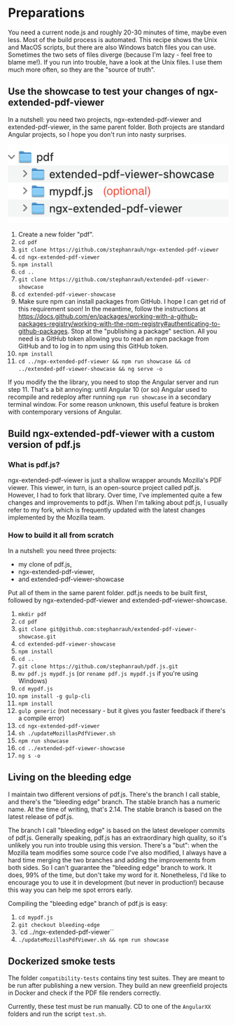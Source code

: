 # Preparations

You need a current node.js and roughly 20-30 minutes of time, maybe even less. Most of the build process is automated. This recipe shows the Unix and MacOS scripts, but there are also Windows batch files you can use. Sometimes the two sets of files diverge (because I'm lazy - feel free to blame me!). If you run into trouble, have a look at the Unix files. I use them much more often, so they are the "source of truth".

## Use the showcase to test your changes of ngx-extended-pdf-viewer

In a nutshell: you need two projects, ngx-extended-pdf-viewer and extended-pdf-viewer, in the same parent folder. Both projects are standard Angular projects, so I hope you don't run into nasty surprises.

![Folders required to build ngx-extended-pdf-viewer](./folder-structure.png)

1. Create a new folder "pdf".
2. `cd pdf`
3. `git clone https://github.com/stephanrauh/ngx-extended-pdf-viewer`
4. `cd ngx-extended-pdf-viewer`
5. `npm install`
6. `cd ..`
7. `git clone https://github.com/stephanrauh/extended-pdf-viewer-showcase`
8. `cd extended-pdf-viewer-showcase`
9. Make sure npm can install packages from GitHub. I hope I can get rid of this requirement soon! In the meantime, follow the instructions at https://docs.github.com/en/packages/working-with-a-github-packages-registry/working-with-the-npm-registry#authenticating-to-github-packages. Stop at the "publishing a package" section. All you need is a GitHub token allowing you to read an npm package from GitHub and to log in to npm using this GitHub token.
10. `npm install`
11. `cd ../ngx-extended-pdf-viewer && npm run showcase && cd ../extended-pdf-viewer-showcase && ng serve -o`

If you modify the the library, you need to stop the Angular server and run step 11. That's a bit annoying: until Angular 10 (or so) Angular used to recompile and redeploy after running `npm run showcase` in a secondary terminal window. For some reason unknown, this useful feature is broken with contemporary versions of Angular.

## Build ngx-extended-pdf-viewer with a custom version of pdf.js

### What is pdf.js?

ngx-extended-pdf-viewer is just a shallow wrapper arounds Mozilla's PDF viewer. This viewer, in turn, is an open-source project called pdf.js. However, I had to fork that library. Over time, I've implemented quite a few changes and improvements to pdf.js. When I'm talking about pdf.js, I usually refer to my fork, which is frequently updated with the latest changes implemented by the Mozilla team.

### How to build it all from scratch

In a nutshell: you need three projects:

- my clone of pdf.js,
- ngx-extended-pdf-viewer,
- and extended-pdf-viewer-showcase

Put all of them in the same parent folder. pdf.js needs to be built first, followed by ngx-extended-pdf-viewer and extended-pdf-viewer-showcase.

1. `mkdir pdf`
1. `cd pdf`
1. `git clone git@github.com:stephanrauh/extended-pdf-viewer-showcase.git`
1. `cd extended-pdf-viewer-showcase`
1. `npm install`
1. `cd ..`
1. `git clone https://github.com/stephanrauh/pdf.js.git`
1. `mv pdf.js mypdf.js` (or `rename pdf.js mypdf.js` if you're using Windows)
1. `cd mypdf.js`
1. `npm install -g gulp-cli`
1. `npm install`
1. `gulp generic` (not necessary - but it gives you faster feedback if there's a compile error)
1. `cd ngx-extended-pdf-viewer`
1. `sh ./updateMozillasPdfViewer.sh`
1. `npm run showcase`
1. `cd ../extended-pdf-viewer-showcase`
1. `ng s -o`

## Living on the bleeding edge

I maintain two different versions of pdf.js. There's the branch I call stable, and there's the "bleeding edge" branch. The stable branch has a numeric name. At the time of writing, that's 2.14. The stable branch is based on the latest release of pdf.js.

The branch I call "bleeding edge" is based on the latest developer commits of pdf.js. Generally speaking, pdf.js has an extraordinary high quality, so it's unlikely you run into trouble using this version. There's a "but": when the Mozilla team modifies some source code I've also modified, I always have a hard time merging the two branches and adding the improvements from both sides. So I can't guarantee the "bleeding edge" branch to work. It does, 99% of the time, but don't take my word for it. Nonetheless, I'd like to encourage you to use it in development (but never in production!) because this way you can help me spot errors early.

Compiling the "bleeding edge" branch of pdf.js is easy:

1. `cd mypdf.js`
1. `git checkout bleeding-edge`
1. `cd ../ngx-extended-pdf-viewer``
1. `./updateMozillasPdfViewer.sh && npm run showcase`

## Dockerized smoke tests

The folder `compatibility-tests` contains tiny test suites. They are meant to be run after publishing a new version. They build an new greenfield projects in Docker and check if the PDF file renders correctly.

Currently, these test must be run manually. CD to one of the `AngularXX` folders and run the script `test.sh`.

